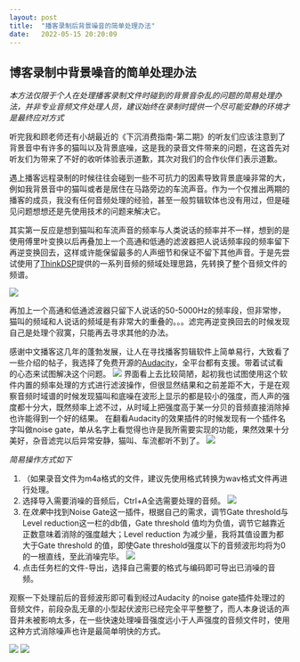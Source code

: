 ```yaml
---
layout: post
title:  "播客录制后背景噪音的简单处理办法"
date:   2022-05-15 20:20:09
---
```

## 博客录制中背景噪音的简单处理办法


*本方法仅限于个人在处理播客录制文件时碰到的背景音杂乱的问题的简易处理办法，并非专业音频文件处理人员，建议始终在录制时提供一个尽可能安静的环境才是最终应对方式*

听完我和顾老师还有小胡最近的《下沉消费指南-第二期》的听友们应该注意到了背景音中有许多的猫叫以及背景底噪，这是我的录音文件带来的问题，在这首先对听友们为带来了不好的收听体验表示道歉，其次对我们的合作伙伴们表示道歉。

遇上播客远程录制的时候往往会碰到一些不可抗力的因素导致背景底噪非常的大，例如我背景音中的猫叫或者是居住在马路旁边的车流声音。作为一个仅推出两期的播客的成员，我没有任何音频处理的经验，甚至一般剪辑软体也没有用过，但是碰见问题想想还是先使用技术的问题来解决它。

其实第一反应是想到猫叫和车流声音的频率与人类说话的频率并不一样，想到的是使用傅里叶变换以后再叠加上一个高通和低通的滤波器把人说话频率段的频率留下再逆变换回去，这样或许能保留最多的人声细节和保证不留下其他声音。于是先尝试使用了[ThinkDSP](https://thinkdsp-cn.readthedocs.io/zh_CN/latest/)提供的一系列音频的频域处理思路，先转换了整个音频文件的频谱。

![](https://s3.bmp.ovh/imgs/2022/05/15/a5cf6071984deee9.png)

再加上一个高通和低通滤波器只留下人说话的50-5000Hz的频率段，但非常惨，猫叫的频域和人说话的频域是有非常大的重叠的。。。滤完再逆变换回去的时候发现自己是处理个寂寞，只能再去寻求其他的办法。

感谢中文播客这几年的蓬勃发展，让人在寻找播客剪辑软件上简单易行，大致看了一些介绍的帖子，我选择了免费开源的[Audacity](https://audacityapp.net/)，全平台都有支援。带着试试看的心态来试图解决这个问题。
![](https://i.bmp.ovh/imgs/2022/05/15/53a68e134ba1f9ab.png)
界面看上去比较简陋，起初我也试图使用这个软件内置的频率处理的方式进行滤波操作，但很显然结果和之前差距不大，于是在观察音频时域谱的时候发现猫叫和底噪在波形上显示的都是较小的强度，而人声的强度都十分大，既然频率上滤不过，从时域上把强度高于某一分贝的音频直接消除掉也许能得到一个好的结果。
在翻看Audacity的效果插件的时候发现有一个插件名字叫做noise gate，单从名字上看觉得也许是我所需要实现的功能，果然效果十分美好，杂音滤完以后异常安静，猫叫、车流都听不到了。
![](https://i.bmp.ovh/imgs/2022/05/15/e853d62ae25961dd.png)

*简易操作方式如下*
1. （如果录音文件为m4a格式的文件，建议先使用格式转换为wav格式文件再进行处理。
2. 选择导入需要消噪的音频后，Ctrl+A全选需要处理的音频。
![](https://i.bmp.ovh/imgs/2022/05/15/4142dbc2f0c91194.png)
3. 在*效果*中找到Noise Gate这一插件，根据自己的需求，调节Gate threshold与Level reduction这一栏的db值，Gate threshold 值均为负值，调节它越靠近正数意味着消除的强度越大；Level reduction 为减少量，我将其值设置为都大于Gate threshold 的值，即使Gate threshold强度以下的音频波形均将为0的一根直线，至此消噪完毕。
![](https://i.bmp.ovh/imgs/2022/05/15/1e9ba23fef147f53.png)
4. 点击任务栏的文件-导出，选择自己需要的格式与编码即可导出已消噪的音频。

观察一下处理前后的音频波形即可看到经过Audacity 的noise gate插件处理过的音频文件，前段杂乱无章的小型起伏波形已经完全平平整整了，而人本身说话的声音并未被影响太多，在一些快速处理噪音强度远小于人声强度的音频文件时，使用这种方式消除噪声也许是最简单明快的方式。

![](https://i.bmp.ovh/imgs/2022/05/15/d6f5344cabb5ec1f.png)
![](https://upload.cc/i1/2022/05/15/tUWwuG.png)


